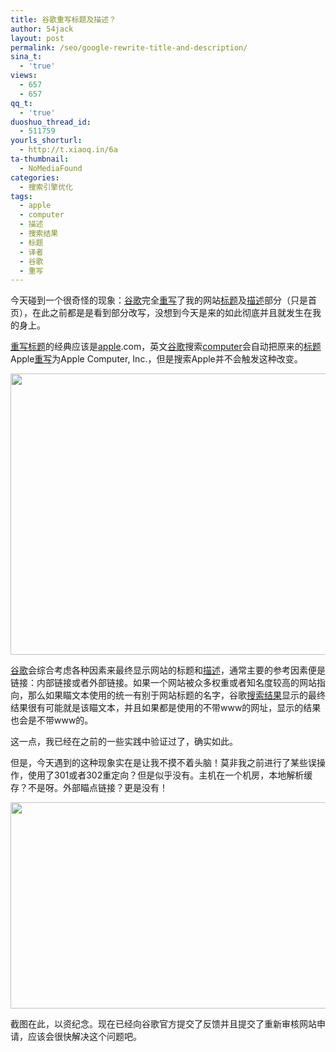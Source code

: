 ```yaml
---
title: 谷歌重写标题及描述？
author: 54jack
layout: post
permalink: /seo/google-rewrite-title-and-description/
sina_t:
  - 'true'
views:
  - 657
  - 657
qq_t:
  - 'true'
duoshuo_thread_id:
  - 511759
yourls_shorturl:
  - http://t.xiaoq.in/6a
ta-thumbnail:
  - NoMediaFound
categories:
  - 搜索引擎优化
tags:
  - apple
  - computer
  - 描述
  - 搜索结果
  - 标题
  - 译者
  - 谷歌
  - 重写
---
```

今天碰到一个很奇怪的现象：<span class='wp_keywordlink_affiliate'><a href="https://xiaoq.in/tag/%e8%b0%b7%e6%ad%8c/" title="查看谷歌中的全部文章" target="_blank">谷歌</a></span>完全<span class='wp_keywordlink_affiliate'><a href="https://xiaoq.in/tag/%e9%87%8d%e5%86%99/" title="查看重写中的全部文章" target="_blank">重写</a></span>了我的网站<span class='wp_keywordlink_affiliate'><a href="https://xiaoq.in/tag/%e6%a0%87%e9%a2%98/" title="查看标题中的全部文章" target="_blank">标题</a></span>及<span class='wp_keywordlink_affiliate'><a href="https://xiaoq.in/tag/%e6%8f%8f%e8%bf%b0/" title="查看描述中的全部文章" target="_blank">描述</a></span>部分（只是首页），在此之前都是是看到部分改写，没想到今天是来的如此彻底并且就发生在我的身上。

<span class='wp_keywordlink_affiliate'><a href="https://xiaoq.in/tag/%e9%87%8d%e5%86%99/" title="查看重写中的全部文章" target="_blank">重写</a></span><span class='wp_keywordlink_affiliate'><a href="https://xiaoq.in/tag/%e6%a0%87%e9%a2%98/" title="查看标题中的全部文章" target="_blank">标题</a></span>的经典应该是<span class='wp_keywordlink_affiliate'><a href="https://xiaoq.in/tag/apple/" title="查看apple中的全部文章" target="_blank">apple</a></span>.com，英文<span class='wp_keywordlink_affiliate'><a href="https://xiaoq.in/tag/%e8%b0%b7%e6%ad%8c/" title="查看谷歌中的全部文章" target="_blank">谷歌</a></span>搜索<span class='wp_keywordlink_affiliate'><a href="https://xiaoq.in/tag/computer/" title="查看computer中的全部文章" target="_blank">computer</a></span>会自动把原来的<span class='wp_keywordlink_affiliate'><a href="https://xiaoq.in/tag/%e6%a0%87%e9%a2%98/" title="查看标题中的全部文章" target="_blank">标题</a></span>Apple<span class='wp_keywordlink_affiliate'><a href="https://xiaoq.in/tag/%e9%87%8d%e5%86%99/" title="查看重写中的全部文章" target="_blank">重写</a></span>为Apple Computer, Inc.，但是搜索Apple并不会触发这种改变。

<img class="alignnone size-full wp-image-213" title="apple" src="http://cdn.54jack.com/images/2011/03/apple.png" alt="" width="540" height="450" />

<span class='wp_keywordlink_affiliate'><a href="https://xiaoq.in/tag/%e8%b0%b7%e6%ad%8c/" title="查看谷歌中的全部文章" target="_blank">谷歌</a></span>会综合考虑各种因素来最终显示网站的标题和<span class='wp_keywordlink_affiliate'><a href="https://xiaoq.in/tag/%e6%8f%8f%e8%bf%b0/" title="查看描述中的全部文章" target="_blank">描述</a></span>，通常主要的参考因素便是链接：内部链接或者外部链接。如果一个网站被众多权重或者知名度较高的网站指向，那么如果瞄文本使用的统一有别于网站标题的名字，谷歌<span class='wp_keywordlink_affiliate'><a href="https://xiaoq.in/tag/%e6%90%9c%e7%b4%a2%e7%bb%93%e6%9e%9c/" title="查看搜索结果中的全部文章" target="_blank">搜索结果</a></span>显示的最终结果很有可能就是该瞄文本，并且如果都是使用的不带www的网址，显示的结果也会是不带www的。

这一点，我已经在之前的一些实践中验证过了，确实如此。

但是，今天遇到的这种现象实在是让我不摸不着头脑！莫非我之前进行了某些误操作，使用了301或者302重定向？但是似乎没有。主机在一个机房，本地解析缓存？不是呀。外部瞄点链接？更是没有！

<img class="alignnone size-full wp-image-214" title="yeezhe" src="http://cdn.54jack.com/images/2011/03/yeezhe.png" alt="" width="600" height="330" />

截图在此，以资纪念。现在已经向谷歌官方提交了反馈并且提交了重新审核网站申请，应该会很快解决这个问题吧。